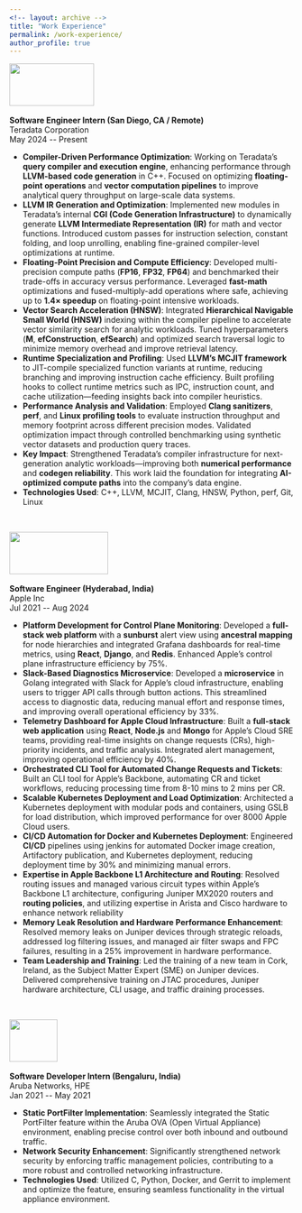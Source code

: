 ```yaml
---
<!-- layout: archive -->
title: "Work Experience"
permalink: /work-experience/
author_profile: true
---
```


<img width="150" height="75" src="https://abhishekch47.github.io/images/teradata.jpg"/> <br>
<br>
<b>Software Engineer Intern (San Diego, CA / Remote) </b> <br>
Teradata Corporation <br>
May 2024 -- Present <br>

* **Compiler-Driven Performance Optimization**: Working on Teradata’s **query compiler and execution engine**, enhancing performance through **LLVM-based code generation** in C++. Focused on optimizing **floating-point operations** and **vector computation pipelines** to improve analytical query throughput on large-scale data systems. <br>
* **LLVM IR Generation and Optimization**: Implemented new modules in Teradata’s internal **CGI (Code Generation Infrastructure)** to dynamically generate **LLVM Intermediate Representation (IR)** for math and vector functions. Introduced custom passes for instruction selection, constant folding, and loop unrolling, enabling fine-grained compiler-level optimizations at runtime. <br>
* **Floating-Point Precision and Compute Efficiency**: Developed multi-precision compute paths (**FP16**, **FP32**, **FP64**) and benchmarked their trade-offs in accuracy versus performance. Leveraged **fast-math** optimizations and fused-multiply-add operations where safe, achieving up to **1.4× speedup** on floating-point intensive workloads. <br>
* **Vector Search Acceleration (HNSW)**: Integrated **Hierarchical Navigable Small World (HNSW)** indexing within the compiler pipeline to accelerate vector similarity search for analytic workloads. Tuned hyperparameters (**M**, **efConstruction**, **efSearch**) and optimized search traversal logic to minimize memory overhead and improve retrieval latency. <br>
* **Runtime Specialization and Profiling**: Used **LLVM’s MCJIT framework** to JIT-compile specialized function variants at runtime, reducing branching and improving instruction cache efficiency. Built profiling hooks to collect runtime metrics such as IPC, instruction count, and cache utilization—feeding insights back into compiler heuristics. <br>
* **Performance Analysis and Validation**: Employed **Clang sanitizers**, **perf**, and **Linux profiling tools** to evaluate instruction throughput and memory footprint across different precision modes. Validated optimization impact through controlled benchmarking using synthetic vector datasets and production query traces. <br>
* **Key Impact**: Strengthened Teradata’s compiler infrastructure for next-generation analytic workloads—improving both **numerical performance** and **codegen reliability**. This work laid the foundation for integrating **AI-optimized compute paths** into the company’s data engine. <br>
* **Technologies Used**: C++, LLVM, MCJIT, Clang, HNSW, Python, perf, Git, Linux <br>

<br>


<img width="175" height="75" src="https://abhishekch47.github.io/images/apple.jpg"/> <br>
<br>
<b>Software Engineer (Hyderabad, India) </b> <br>
Apple Inc <br>
Jul 2021 -- Aug 2024 <br>

* **Platform Development for Control Plane Monitoring**: Developed a **full-stack web platform** with a **sunburst**
alert view using **ancestral mapping** for node hierarchies and integrated Grafana dashboards for real-time metrics, using
**React**, **Django**, and **Redis**. Enhanced Apple’s control plane infrastructure efficiency by 75%. <br>
* **Slack-Based Diagnostics Microservice**: Developed a **microservice** in Golang integrated with Slack for Apple’s
cloud infrastructure, enabling users to trigger API calls through button actions. This streamlined access to diagnostic
data, reducing manual effort and response times, and improving overall operational efficiency by 33%. <br>
* **Telemetry Dashboard for Apple Cloud Infrastructure**: Built a **full-stack web application** using **React**,
**Node.js** and **Mongo** for Apple’s Cloud SRE teams, providing real-time insights on change requests (CRs), high-priority
incidents, and traffic analysis. Integrated alert management, improving operational efficiency by 40%. <br>
* **Orchestrated CLI Tool for Automated Change Requests and Tickets**: Built an CLI tool for Apple’s Backbone,
automating CR and ticket workflows, reducing processing time from 8-10 mins to 2 mins per CR.<br>
* **Scalable Kubernetes Deployment and Load Optimization**: Architected a Kubernetes deployment with modular
pods and containers, using GSLB for load distribution, which improved performance for over 8000 Apple Cloud users.<br>
* **CI/CD Automation for Docker and Kubernetes Deployment**: Engineered **CI/CD** pipelines using jenkins for
automated Docker image creation, Artifactory publication, and Kubernetes deployment, reducing deployment time by
30% and minimizing manual errors. <br>
* **Expertise in Apple Backbone L1 Architecture and Routing**: Resolved routing issues and managed various circuit
types within Apple’s Backbone L1 architecture, configuring Juniper MX2020 routers and **routing policies**, and utilizing
expertise in Arista and Cisco hardware to enhance network reliability <br>
* **Memory Leak Resolution and Hardware Performance Enhancement**: Resolved memory leaks on Juniper
devices through strategic reloads, addressed log filtering issues, and managed air filter swaps and FPC failures, resulting
in a 25% improvement in hardware performance.<br>
* **Team Leadership and Training**: Led the training of a new team in Cork, Ireland, as the Subject Matter Expert (SME) on Juniper devices. Delivered comprehensive training on JTAC procedures, Juniper hardware architecture, CLI usage, and traffic draining processes.
 <br>



<img width="85" height="75" src="https://abhishekch47.github.io/images/aruba.jpg"/> <br>
<br>
<b>Software Developer Intern (Bengaluru, India) </b> <br>
Aruba Networks, HPE <br>
Jan 2021 -- May 2021 <br>

* **Static PortFilter Implementation**: Seamlessly integrated the Static PortFilter feature within the Aruba OVA (Open Virtual Appliance) environment, enabling precise control over both inbound and outbound traffic. <br>
* **Network Security Enhancement**: Significantly strengthened network security by enforcing traffic management policies, contributing to a more robust and controlled networking infrastructure. <br>
* **Technologies Used**: Utilized C, Python, Docker, and Gerrit to implement and optimize the feature, ensuring seamless functionality in the virtual appliance environment. <br>






